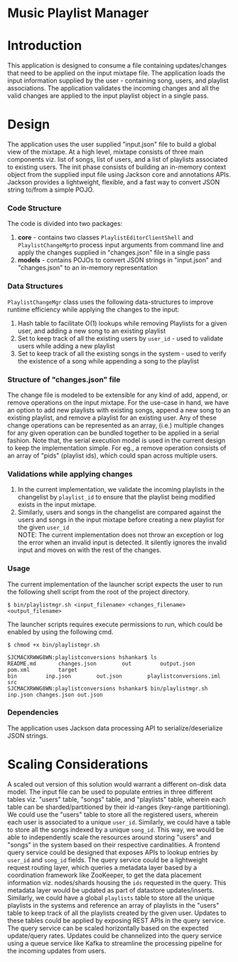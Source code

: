 # Music Playlist Manager
# Introduction
This application is designed to consume a file containing updates/changes that need to be applied on the input 
mixtape file. The application loads the input information supplied by the user - containing song, users, and playlist 
associations. The application validates the incoming changes and all the valid changes are applied to the input 
playlist object in a single pass. 

# Design

The application uses the user supplied "input.json" file to build a global view of the 
 mixtape. At a high level, mixtape consists of three main components viz. list of songs, list of users,
 and a list of playlists associated to existing users. The init phase consists of building an
 in-memory context object from the supplied input file using Jackson core and annotations APIs.
 Jackson provides a lightweight, flexible, and a fast way to convert JSON string to/from a simple POJO.
 
### **Code Structure**
    
   The code is divided into two packages:
        
   1. **core** - contains two classes `PlaylistEditorClientShell` and `PlaylistChangeMgr`to process input 
     arguments from command line and apply the changes supplied in "changes.json" file in a single pass
   2. **models** - contains POJOs to convert JSON strings in "input.json" and "changes.json" to an in-memory
     representation
        
### **Data Structures** 

   `PlaylistChangeMgr` class uses the following data-structures to improve runtime efficiency 
    while applying the changes to the input:
    
   1. Hash table to facilitate O(1) lookups while removing Playlists for a given user, and adding a new song to an existing playlist
   2. Set to keep track of all the existing users by `user_id` - used to validate users while 
    adding a new playlist
   3. Set to keep track of all the existing songs in the system - used to verify the existence of a song while appending a song to the playlist

### **Structure of "changes.json" file**

   The change file is modeled to be extensible for any kind of add, append, or remove operations on the input mixtape.
     For the use-case in hand, we have an option to add new playlists with existing songs, append a new song to an existing
     playlist, and remove a playlist for an existing user. Any of these change operations can be represented as an array, (i.e.)
     multiple changes for any given operation can be bundled together to be applied in a serial fashion. Note that, the serial execution
     model is used in the current design to keep the implementation simple. For eg., a remove operation consists of an array of "pids" (playlist ids), which could span across multiple users.
     
### **Validations while applying changes**

   1. In the current implementation, we validate the incoming playlists in the changelist by `playlist_id` to ensure 
    that the playlist being modified exists in the input mixtape. 
   2. Similarly, users and songs in the changelist are compared against the users and songs in the input mixtape before creating a new playlist for the given `user_id`  
    NOTE: The current implementation does not throw an exception or log the error when an invalid input is detected. It silently ignores the invalid input and moves on with the rest of the changes.  

### **Usage** 
 
   The current implementation of the launcher script expects the user to run the following shell script from the root of the project directory.
    
    $ bin/playlistmgr.sh <input_filename> <changes_filename> <output_filename>
    
   The launcher scripts requires execute permissions to run, which could be enabled by using the following cmd.
    
    $ chmod +x bin/playlistmgr.sh
 
    SJCMACXRWWG8WN:playlistconversions hshankar$ ls
    README.md		changes.json		out			output.json		pom.xml			target
    bin			inp.json		out.json		playlistconversions.iml	src
    SJCMACXRWWG8WN:playlistconversions hshankar$ bin/playlistmgr.sh inp.json changes.json out.json
 
 ### **Dependencies** 
 
   The application uses Jackson data processing API to serialize/deserialize JSON strings.
    

# Scaling Considerations

A scaled out version of this solution would warrant a different on-disk data model. The input file can be used to populate entries in three different
tables viz. "users" table, "songs" table, and "playlists" table, wherein each table can be sharded/partitioned by their id-ranges (key-range partitioning). 
We could use the "users" table to store all the registered users, wherein each user is associated to a unique `user_id`. Similarly, we could have a table to 
store all the songs indexed by a unique `song_id`. 
This way, we would be able to independently scale the resources around storing "users" and "songs" in the system based on their respective cardinalities. A frontend query service could be designed that exposes APIs to lookup entries by `user_id` and `song_id` fields.
The query service could be a lightweight request routing layer, which queries a metadata layer based by a coordination framework like ZooKeeper, to get the data placement information viz. nodes/shards housing the `ids` requested in the query.
This metadata layer would be updated as part of datastore updates/inserts. Similarly, we could have a global `playlists` table to store all the unique playlists in the systems and reference an array of playlists in the "users" table to keep track 
 of all the playlists created by the given user. Updates to these tables could be applied by exposing REST APIs in the query service.
 The query service can be scaled horizontally based on the expected update/query rates. Updates could be channelized into the query service using a queue service like Kafka to 
 streamline the processing pipeline for the incoming updates from users. 
 
  
 
 
